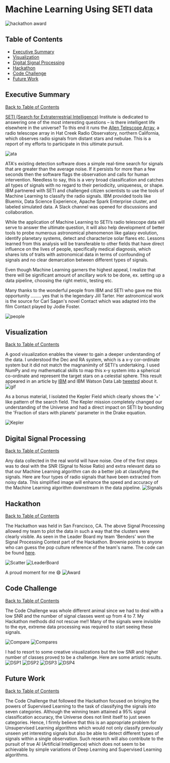 # Machine Learning Using SETI data

![hackathon award](notebooks/figures/award.jpg?raw=true)

## Table of Contents
  - [Executive Summary](#executive-summary)
  - [Visualization](#visualization)
  - [Digital Signal Processing](#digital-signal-processing)
  - [Hackathon](#hackathon)
  - [Code Challenge](#code-challenge)
  - [Future Work](#future-work)

## Executive Summary
[Back to Table of Contents](#table-of-contents)

[SETI (Search for Extraterrestrial Intelligence)](https://www.seti.org/) Institute is dedicated to answering one of the most interesting questions – is there intelligent life elsewhere in the universe? To this end it runs the [Allen Telescope Array](https://www.seti.org/seti-institute/project/details/fact-sheet), a radio telescope array in Hat Creek Radio Observatory, northern California, which observes radio signals from distant stars and nebulae. This is a report of my efforts to participate in this ultimate pursuit.

![ata](https://upload.wikimedia.org/wikipedia/commons/0/0c/C_G-K_-_DSC_0421.jpg?raw=true)

ATA's existing detection software does a simple real-time search for signals that are greater than the average noise. If it persists for more than a few seconds then the software flags the observation and calls for human intervention. Needless to say, this is a very broad classification and catches all types of signals with no regard to their periodicity, uniqueness, or shape. IBM partnered with SETI and challenged citizen scientists to use the tools of Machine Learning to classify the radio signals. IBM provided tools like Bluemix, Data Science Experience, Apache Spark Enterprise cluster, and labeled simulated data. A Slack channel was opened for discussions and collaboration.

While the application of Machine Learning to SETI’s radio telescope data will serve to answer the ultimate question, it will also help development of better tools to probe numerous astronomical phenomenon like galaxy evolution, identify planetary systems, detect and characterize solar flares etc. Lessons learned from this analysis will be transferable to other fields that have direct influence on the lives of people, specifically medical diagnosis, which shares lots of traits with astronomical data in terms of confounding of signals and no clear demarcation between different types of signals.

Even though Machine Learning garners the highest appeal, I realize that there will be significant amount of ancillary work to be done, ex. setting up a data pipeline, choosing the right metric, testing etc.

Many thanks to the wonderful people from IBM and SETI who gave me this opportunity ........ yes that is the legendary Jill Tarter. Her astronomical work is the source for Carl Sagan's novel Contact which was adapted into the film Contact played by Jodie Foster.

![people](notebooks/figures/people.jpg)

## Visualization
[Back to Table of Contents](#table-of-contents)

A good visualization enables the viewer to gain a deeper understanding of the data. I understood the Dec and RA system, which is a x-y cor-ordinate system but it did not match the magnanimity of SETI's undertaking. I used NumPy and my mathematical skills to map this x-y system into a spherical co-ordinate and represent the target stars on a celestial sphere. This result appeared in an article by [IBM](https://medium.com/ibm-watson-data-lab/citizen-scientist-finds-death-star-in-seti-data-set-40633591b954) and IBM Watson Data Lab [tweeted](https://twitter.com/WatsonDataLab/status/864494962280460288) about it.
![gif](notebooks/figures/CandidatesInSky_Fast.gif?raw=true)

As a bonus material, I isolated the Kepler Field which clearly shows the '+' like pattern of the search field. The Kepler mission completely changed our understanding of the Universe and had a direct impact on SETI by bounding the 'Fraction of stars with planets' parameter in the Drake equation.

![Kepler](notebooks/figures/KeplerField.JPG?raw=true)

## Digital Signal Processing
[Back to Table of Contents](#table-of-contents) 

Any data collected in the real world will have noise. One of the first steps was to deal with the SNR (Signal to Noise Ratio) and extra relevant data so that our Machine Learning algorithm can do a better job at classifying the signals. Here are four types of radio signals that have been extracted from noisy data. This simplified image will enhance the speed and accuracy of the Machine Learning algorithm downstream in the data pipeline.
![Signals](notebooks/figures/BasicData_4types.JPG?raw=true)

## Hackathon
[Back to Table of Contents](#table-of-contents)

The Hackathon was held in San Francisco, CA. The above Signal Processing allowed my team to plot the data in such a way that the clusters were clearly visible. As seen in the Leader Board my team 'Benders' won the Signal Processing Contest part of the Hackathon. Brownie points to anyone who can guess the pop culture reference of the team's name. The code can be found [here](https://github.com/probabilityfilter/ML-SETI-IBM/blob/master/notebooks/Arun_nonNN%2BHakcathonBasic.ipynb).

![Scatter](notebooks/figures/BasicData_clusters.JPG?raw=true)
![LeaderBoard](notebooks/figures/LeaderBoard_SignalProcessingContest.jpg?raw=true)

A proud moment for me :smile:
![Award](notebooks/figures/award_win.jpg?raw=true)

## Code Challenge
[Back to Table of Contents](#table-of-contents)

The Code Challenge was whole different animal since we had to deal with a low SNR and the number of signal classes went up from 4 to 7. My Hackathon methods did not rescue me!! Many of the signals were invisible to the eye, extreme data processing was required to start seeing these signals.

![Compare](notebooks/figures/Compare.jpg?raw=true) 
![Compares](notebooks/figures/Compare2.jpg?raw=true) 

I had to resort to some creative visualizations but the low SNR and higher number of classes proved to be a challenge. Here are some artistic results.
![DSP1](notebooks/figures/PSmall_MenMedianRatio.JPG?raw=true)
![DSP2](notebooks/figures/PSmall_pVal.JPG?raw=true)
![DSP3](notebooks/figures/PSmall_pVal_slopeLinearFit.JPG?raw=true)
![DSP4](notebooks/figures/PSmall_StdDevTime.JPG?raw=true) 

## Future Work
[Back to Table of Contents](#table-of-contents)

The Code Challenge that followed the Hackathon focused on bringing the powers of Supervised Learning to the task of classifying the signals into seven categories. Although the winning team attained a 95% signal classification accuracy, the Universe does not limit itself to just seven categories. Hence, I firmly believe that this is an appropriate problem for Unsupervised Learning algorithms which would not only classify previously unseen yet interesting signals but also be able to detect different types of signals within a single observation. Such research will also contribute to the pursuit of true AI (Artificial Intelligence) which does not seem to be achievable by simple variations of Deep Learning and Supervised Learning algorithms. 
